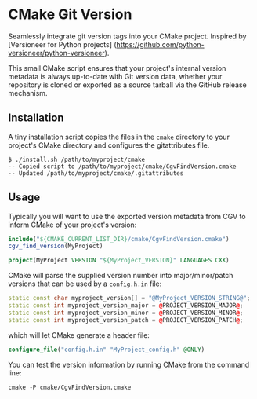 # CMake Git Version

Seamlessly integrate git version tags into your CMake project. Inspired by
[Versioneer for Python projects]
(https://github.com/python-versioneer/python-versioneer).

This small CMake script ensures that your project's internal
version metadata is always up-to-date with Git version data, whether your
repository is cloned or exported as a source tarball via the GitHub release
mechanism.

## Installation

A tiny installation script copies the files in the `cmake` directory to your
project's CMake directory and configures the gitattributes file.

```console
$ ./install.sh /path/to/myproject/cmake
-- Copied script to /path/to/myproject/cmake/CgvFindVersion.cmake
-- Updated /path/to/myproject/cmake/.gitattributes
```

## Usage

Typically you will want to use the exported version metadata from CGV to inform
CMake of your project's version:

```cmake
include("${CMAKE_CURRENT_LIST_DIR}/cmake/CgvFindVersion.cmake")
cgv_find_version(MyProject)

project(MyProject VERSION "${MyProject_VERSION}" LANGUAGES CXX)
```

CMake will parse the supplied version number into major/minor/patch versions
that can be used by a `config.h.in` file:
```c++
static const char myproject_version[] = "@MyProject_VERSION_STRING@";
static const int myproject_version_major = @PROJECT_VERSION_MAJOR@;
static const int myproject_version_minor = @PROJECT_VERSION_MINOR@;
static const int myproject_version_patch = @PROJECT_VERSION_PATCH@;
```
which will let CMake generate a header file:
```cmake
configure_file("config.h.in" "MyProject_config.h" @ONLY)
```

You can test the version information by running CMake from the command line:
```console
cmake -P cmake/CgvFindVersion.cmake
```
